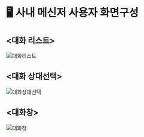 # 🖥 사내 메신저 사용자 화면구성

## <대화 리스트>
![대화리스트](https://user-images.githubusercontent.com/85149442/161418527-5514f0cf-fa8c-47e2-9b39-109d8be386de.png)


## <대화 상대선택>
![대화상대선택](https://user-images.githubusercontent.com/85149442/161418532-68b849a2-48eb-4709-baac-132f19f9abc7.png)

## <대화창>
![대화창](https://user-images.githubusercontent.com/85149442/161418541-9a009b7a-dd23-4c52-a6dc-929f32f073f6.png)
